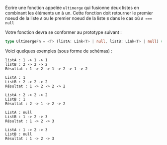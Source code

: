 Écrire une fonction appelée `ultimerge` qui fusionne deux listes en combinant les éléments un à un.
Cette fonction doit retourner le premier noeud de la liste `A` ou le premier noeud de la liste `B` dans le cas où `A === null`

Votre fonction devra se conformer au prototype suivant :

```typescript
type UltimergeFn = <T> (listA: Link<T> | null, listB: Link<T> | null) => Link<T>|null
```

Voici quelques exemples (sous forme de schémas) :

```
listA : 1 -> 1 -> 1
listB : 2 -> 2 -> 2
Résultat : 1 -> 2 -> 1 -> 2 -> 1 -> 2

ListA : 1
ListB : 2 -> 2 -> 2
Résultat : 1 -> 2 -> 2 -> 2

ListA : 2 -> 2 -> 2
ListB : 1
Résultat : 2 -> 1 -> 2 -> 2

ListA : null
ListB : 1 -> 2 -> 3
Résultat : 1 -> 2 -> 3

ListA : 1 -> 2 -> 3
ListB : null
Résultat : 1 -> 2 -> 3
```